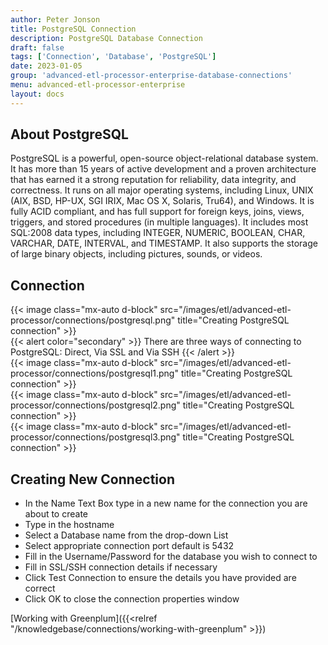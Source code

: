 ```yaml
---
author: Peter Jonson
title: PostgreSQL Connection
description: PostgreSQL Database Connection
draft: false
tags: ['Connection', 'Database', 'PostgreSQL']
date: 2023-01-05
group: 'advanced-etl-processor-enterprise-database-connections'
menu: advanced-etl-processor-enterprise
layout: docs
---
```


## About PostgreSQL

PostgreSQL is a powerful, open-source object-relational database system. It has more than 15 years of active development and a proven architecture that has earned it a strong reputation for reliability, data integrity, and correctness. It runs on all major operating systems, including Linux, UNIX (AIX, BSD, HP-UX, SGI IRIX, Mac OS X, Solaris, Tru64), and Windows. It is fully ACID compliant, and has full support for foreign keys, joins, views, triggers, and stored procedures (in multiple languages). It includes most SQL:2008 data types, including INTEGER, NUMERIC, BOOLEAN, CHAR, VARCHAR, DATE, INTERVAL, and TIMESTAMP. It also supports the storage of large binary objects, including pictures, sounds, or videos.

## Connection

{{< image class="mx-auto d-block" src="/images/etl/advanced-etl-processor/connections/postgresql.png" title="Creating PostgreSQL connection" >}}
\
{{< alert color="secondary" >}}
There are three ways of connecting to PostgreSQL: Direct, Via SSL and Via SSH
{{< /alert >}}
\
{{< image class="mx-auto d-block" src="/images/etl/advanced-etl-processor/connections/postgresql1.png" title="Creating PostgreSQL connection" >}}
\
{{< image class="mx-auto d-block" src="/images/etl/advanced-etl-processor/connections/postgresql2.png" title="Creating PostgreSQL connection" >}}
\
{{< image class="mx-auto d-block" src="/images/etl/advanced-etl-processor/connections/postgresql3.png" title="Creating PostgreSQL connection" >}}

## Creating New Connection

- In the Name Text Box type in a new name for the connection you are about to create
- Type in the hostname
- Select a Database name from the drop-down List
- Select appropriate connection port default is 5432
- Fill in the Username/Password for the database you wish to connect to
- Fill in SSL/SSH connection details if necessary
- Click Test Connection to ensure the details you have provided are correct
- Click OK to close the connection properties window

[Working with Greenplum]({{<relref "/knowledgebase/connections/working-with-greenplum" >}})
